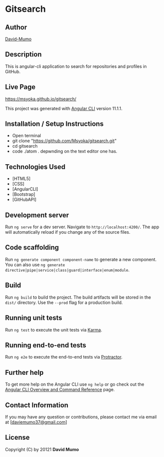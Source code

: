 # Gitsearch

## Author

[David-Mumo](https://github.com/Msyoka)

## Description

This is angular-cli application to search for repositories and profiles in GitHub.

## Live Page

https://msyoka.github.io/gitsearch/

This project was generated with [Angular CLI](https://github.com/angular/angular-cli) version 11.1.1.

## Installation / Setup Instructions

* Open terminal
* git clone "https://github.com/Msyoka/gitsearch.git"
* cd gitsearch
* code ./atom .  depwnding on the text editor one has.

## Technologies Used

* [HTML5]
* [CSS]
* [AngularCLI]
* [Bootstrap]
* [GitHubAPI]

## Development server

Run `ng serve` for a dev server. Navigate to `http://localhost:4200/`. The app will automatically reload if you change any of the source files.

## Code scaffolding

Run `ng generate component component-name` to generate a new component. You can also use `ng generate directive|pipe|service|class|guard|interface|enum|module`.

## Build

Run `ng build` to build the project. The build artifacts will be stored in the `dist/` directory. Use the `--prod` flag for a production build.

## Running unit tests

Run `ng test` to execute the unit tests via [Karma](https://karma-runner.github.io).

## Running end-to-end tests

Run `ng e2e` to execute the end-to-end tests via [Protractor](http://www.protractortest.org/).

## Further help

To get more help on the Angular CLI use `ng help` or go check out the [Angular CLI Overview and Command Reference](https://angular.io/cli) page.

## Contact Information

If you may have any question or contributions, please contact me via email at [daviemumo37@gmail.com]

## License

Copyright (C) by 20121 **David Mumo**